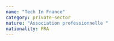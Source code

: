 ```yaml
---
name: "Tech In France"
category: private-sector
nature: "Association professionnelle "
nationality: FRA
---
```

    